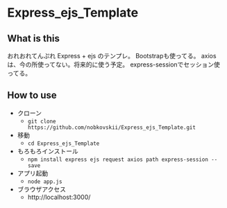 # Express_ejs_Template
## What is this
おれおれてんぷれ
Express + ejs のテンプレ。
Bootstrapも使ってる。
axiosは、今の所使ってない。将来的に使う予定。
express-sessionでセッション使ってる。
## How to use
* クローン
  * `git clone https://github.com/nobkovskii/Express_ejs_Template.git`
* 移動
  * `cd Express_ejs_Template`
* もろもろインストール
  * `npm install express ejs request axios path express-session --save`
* アプリ起動
  * `node app.js`
* ブラウザアクセス
  * http://localhost:3000/
